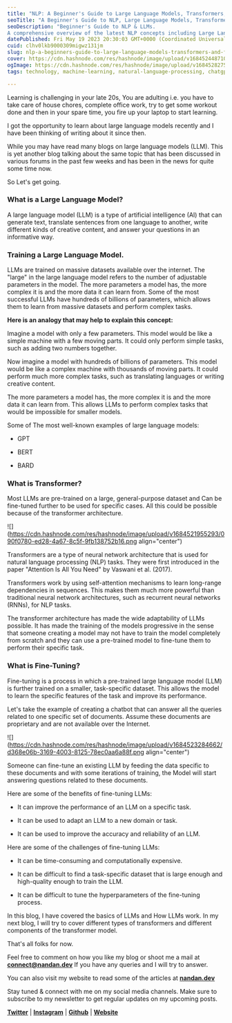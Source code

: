 ```yaml
---
title: "NLP: A Beginner's Guide to Large Language Models, Transformers, and Fine-tuning."
seoTitle: "A Beginner's Guide to NLP, Large Language Models, Transformers..!!"
seoDescription: "Beginner's Guide to NLP & LLMs.
A comprehensive overview of the latest NLP concepts including Large Language Models (LLMs), Transformers, etc."
datePublished: Fri May 19 2023 20:30:03 GMT+0000 (Coordinated Universal Time)
cuid: clhv0lkb9000309migwz131jm
slug: nlp-a-beginners-guide-to-large-language-models-transformers-and-fine-tuning
cover: https://cdn.hashnode.com/res/hashnode/image/upload/v1684524487108/ace60428-6e3c-473f-a0ac-646924c2a5a2.png
ogImage: https://cdn.hashnode.com/res/hashnode/image/upload/v1684528275863/140d75be-68ce-499d-b448-ee61da3b7ab7.png
tags: technology, machine-learning, natural-language-processing, chatgpt, large-language-models

---
```


Learning is challenging in your late 20s, You are adulting i.e. you have to take care of house chores, complete office work, try to get some workout done and then in your spare time, you fire up your laptop to start learning.

I got the opportunity to learn about large language models recently and I have been thinking of writing about it since then.

While you may have read many blogs on large language models (LLM). This is yet another blog talking about the same topic that has been discussed in various forums in the past few weeks and has been in the news for quite some time now.

So Let's get going.

### What is a Large Language Model?

A large language model (LLM) is a type of artificial intelligence (AI) that can generate text, translate sentences from one language to another, write different kinds of creative content, and answer your questions in an informative way.

### Training a Large Language Model.

LLMs are trained on massive datasets available over the internet. The "large" in the large language model refers to the number of adjustable parameters in the model. The more parameters a model has, the more complex it is and the more data it can learn from. Some of the most successful LLMs have hundreds of billions of parameters, which allows them to learn from massive datasets and perform complex tasks.

**Here is an analogy that may help to explain this concept:**

Imagine a model with only a few parameters. This model would be like a simple machine with a few moving parts. It could only perform simple tasks, such as adding two numbers together.

Now imagine a model with hundreds of billions of parameters. This model would be like a complex machine with thousands of moving parts. It could perform much more complex tasks, such as translating languages or writing creative content.

The more parameters a model has, the more complex it is and the more data it can learn from. This allows LLMs to perform complex tasks that would be impossible for smaller models.

Some of The most well-known examples of large language models:

* GPT
    
* BERT
    
* BARD
    

### What is Transformer?

Most LLMs are pre-trained on a large, general-purpose dataset and Can be fine-tuned further to be used for specific cases. All this could be possible because of the transformer architecture.

![](https://cdn.hashnode.com/res/hashnode/image/upload/v1684521955293/090f0780-ed28-4a67-8c5f-9fb138752b16.png align="center")

Transformers are a type of neural network architecture that is used for natural language processing (NLP) tasks. They were first introduced in the paper "Attention Is All You Need" by Vaswani et al. (2017).

Transformers work by using self-attention mechanisms to learn long-range dependencies in sequences. This makes them much more powerful than traditional neural network architectures, such as recurrent neural networks (RNNs), for NLP tasks.

The transformer architecture has made the wide adaptability of LLMs possible. It has made the training of the models progressive in the sense that someone creating a model may not have to train the model completely from scratch and they can use a pre-trained model to fine-tune them to perform their specific task.

### What is Fine-Tuning?

Fine-tuning is a process in which a pre-trained large language model (LLM) is further trained on a smaller, task-specific dataset. This allows the model to learn the specific features of the task and improve its performance.

Let's take the example of creating a chatbot that can answer all the queries related to one specific set of documents. Assume these documents are proprietary and are not available over the Internet.

![](https://cdn.hashnode.com/res/hashnode/image/upload/v1684523284662/d368e06b-3169-4003-8125-78ec0aa6a88f.png align="center")

Someone can fine-tune an existing LLM by feeding the data specific to these documents and with some iterations of training, the Model will start answering questions related to these documents.

Here are some of the benefits of fine-tuning LLMs:

* It can improve the performance of an LLM on a specific task.
    
* It can be used to adapt an LLM to a new domain or task.
    
* It can be used to improve the accuracy and reliability of an LLM.
    

Here are some of the challenges of fine-tuning LLMs:

* It can be time-consuming and computationally expensive.
    
* It can be difficult to find a task-specific dataset that is large enough and high-quality enough to train the LLM.
    
* It can be difficult to tune the hyperparameters of the fine-tuning process.
    

In this blog, I have covered the basics of LLMs and How LLMs work. In my next blog, I will try to cover different types of transformers and different components of the transformer model.

That's all folks for now.

Feel free to comment on how you like my blog or shoot me a mail at [**connect@nandan.dev**](mailto:connect@nandan.dev) If you have any queries and I will try to answer.

You can also visit my website to read some of the articles at [**nandan.dev**](http://nandan.dev)

Stay tuned & connect with me on my social media channels. Make sure to subscribe to my newsletter to get regular updates on my upcoming posts.

[**Twitter**](https://twitter.com/_sirius93_) | [**Instagram**](https://www.instagram.com/_sirius93_) | [**Github**](https://github.com/sirius93) | [**Website**](https://nandan.dev/)